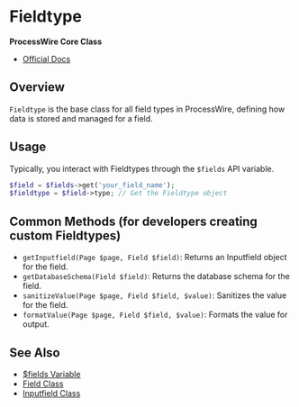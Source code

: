 # Fieldtype

**ProcessWire Core Class**

- [Official Docs](https://processwire.com/api/ref/fieldtype/)

## Overview

`Fieldtype` is the base class for all field types in ProcessWire, defining how data is stored and managed for a field.

## Usage

Typically, you interact with Fieldtypes through the `$fields` API variable.

```php
$field = $fields->get('your_field_name');
$fieldtype = $field->type; // Get the Fieldtype object
```

## Common Methods (for developers creating custom Fieldtypes)

- `getInputfield(Page $page, Field $field)`: Returns an Inputfield object for the field.
- `getDatabaseSchema(Field $field)`: Returns the database schema for the field.
- `sanitizeValue(Page $page, Field $field, $value)`: Sanitizes the value for the field.
- `formatValue(Page $page, Field $field, $value)`: Formats the value for output.

## See Also
- [$fields Variable](https://processwire.com/api/ref/fields/)
- [Field Class](https://processwire.com/api/ref/field/)
- [Inputfield Class](https://processwire.com/api/ref/inputfield/)
